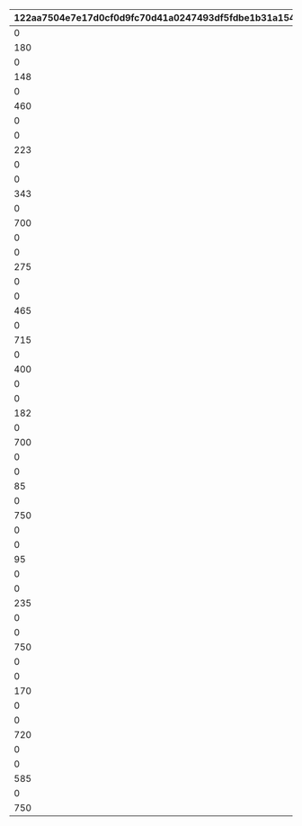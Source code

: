 |122aa7504e7e17d0cf0d9fc70d41a0247493df5fdbe1b31a1549daa445842646|ba6fac2dbc84cdde7fbffa71b5d24521f891ae1c63cf7c35d4d0fd5d0338924f|34280d437184982812dd799a5cf4a12531fab6567d6e72269ff30ef50e99e015|a0616a175b2342db91181d98c87afab3be538f72ade93777704bc479ab4a3e7a|7d2ef0dc9c3a7323efdd23243ba1173032985d37a4e39477f5cc860f34aeae0a|915502474cc19e7c6ba4b6d7c58ce36f82e3c6a0582def0f29b642b0008ed030|9dba6c6e1e4201c874ccd7a543f8d1be76e63160bf6867c3b1eb76db33008f1e|be8a1caa8a05a08bada893d6554569e42c565e91d47d5bfcf6087b7be3ded735|649bee93644e8135cd3bf9dbe31003b57f04a3478ac3a35aee3884bafd0b1404|ce8f53eacaead88ac1faafbbdcd3343b5c515e26685fc36a1fece3f93337c395|1d461971ecd7b769014d7384a79c5f7a85778262aec264ce617362645214ae42|5d4961927a8e3fd079a94749f1897f3f9581d15174a2b3e8a97e3c377967ac72|
| --- | --- | --- | --- | --- | --- | --- | --- | --- | --- | --- | --- |
|0|0|vo_10020900|0|0|0|2|1|1|1010001|vo_10020900_0001|0|
|180|0|0|0.818181818181818|0|1|1|2|1|1010002|0|0|
|0|0|0|0|0.818181818181818|1|4|3|1|1010003|0|1|
|148|0|0|0.634285714285714|0|2|1|4|1|1010004|0|0|
|0|0|0|0|1.03428571428571|2|4|5|1|1010005|0|1|
|460|148|0|1.33714285714286|0|2|1|6|1|1010006|0|0|
|0|0|0|0|2.13714285714286|2|4|7|1|1010007|0|1|
|0|0|vo_10020900|0|0|0|2|8|1|1010008|vo_10020900_0002|0|
|223|0|0|1.12948051948052|0|3|1|9|1|1010009|0|0|
|0|0|0|0|2.12948051948052|3|4|10|1|1010010|0|1|
|0|0|vo_10020900|0|0|0|2|11|1|1010011|vo_10020900_0003|0|
|343|223|0|0.545454545454545|0|3|1|12|1|1010012|0|0|
|0|0|0|0|1.04545454545455|3|4|13|1|1010013|0|1|
|700|343|0|1.71545454545455|0|3|1|14|1|1010014|0|0|
|0|0|0|0|2.71545454545455|3|4|15|1|1010015|0|1|
|0|0|vo_10020900|0|0|0|2|16|1|1010016|vo_10020900_0004|0|
|275|0|0|1.67857142857143|0|4|1|17|1|1010017|0|0|
|0|0|0|0|2.17857142857143|4|4|18|1|1010018|0|1|
|0|0|vo_10020900|0|0|0|2|19|1|1010019|vo_10020900_0005|0|
|465|275|0|1.28311688311688|0|4|1|20|1|1010020|0|0|
|0|0|0|0|1.98311688311688|4|4|21|1|1010021|0|1|
|715|465|0|1.2987012987013|0|4|1|22|1|1010022|0|0|
|0|0|0|0|1.9987012987013|4|4|23|1|1010023|0|1|
|400|0|0|2.07792207792208|0|5|1|24|1|1010024|0|0|
|0|0|0|0|3.07792207792208|5|4|25|1|1010025|0|1|
|0|0|vo_10020900|0|0|0|2|26|1|1010026|vo_10020900_0006|0|
|182|0|0|1.06363636363636|0|6|1|27|1|1010027|0|0|
|0|0|0|0|1.56363636363636|6|4|28|1|1010028|0|1|
|700|182|0|2.96|0|6|1|29|1|1010029|0|0|
|0|0|0|0|3.96|6|4|30|1|1010030|0|1|
|0|0|vo_10020900|0|0|0|2|31|1|1010031|vo_10020900_0007|0|
|85|0|0|0.386363636363636|0|7|1|32|1|1010032|0|0|
|0|0|0|0|0.886363636363636|7|4|33|1|1010033|0|1|
|750|85|0|3.54090909090909|0|7|1|34|1|1010034|0|0|
|0|0|0|0|4.54090909090909|7|4|35|1|1010035|0|1|
|0|0|vo_10020900|0|0|0|2|36|1|1010036|vo_10020900_0008|0|
|95|0|0|0.431818181818182|0|8|1|37|1|1010037|0|0|
|0|0|0|0|1.03181818181818|8|4|38|1|1010038|0|1|
|0|0|vo_10020900|0|0|0|2|39|1|1010039|vo_10020900_0009|0|
|235|95|0|0.709090909090909|0|8|1|40|1|1010040|0|0|
|0|0|0|0|1.30909090909091|8|4|41|1|1010041|0|1|
|0|0|vo_10020900|0|0|0|2|42|1|1010042|vo_10020900_0010|0|
|750|235|0|3.07662337662338|0|8|1|43|1|1010043|0|0|
|0|0|0|0|4.07662337662338|8|4|44|1|1010044|0|1|
|0|0|vo_10020900|0|0|0|2|45|1|1010045|vo_10020900_0011|0|
|170|0|0|1.43506493506493|0|9|1|46|1|1010046|0|0|
|0|0|0|0|2.43506493506493|9|4|47|1|1010047|0|1|
|0|0|vo_10020900|0|0|0|2|48|1|1010048|vo_10020900_0012|0|
|720|170|0|2.75|0|9|1|49|1|1010049|0|0|
|0|0|0|0|3.95|9|4|50|1|1010050|0|1|
|0|0|vo_10020900|0|0|0|2|51|1|1010051|vo_10020900_0013|0|
|585|170|0|1.67792207792208|0|10|1|52|1|1010052|0|0|
|0|0|0|0|2.27792207792208|10|4|53|1|1010053|0|1|
|750|585|0|0.9|0|10|1|54|1|1010054|0|0|